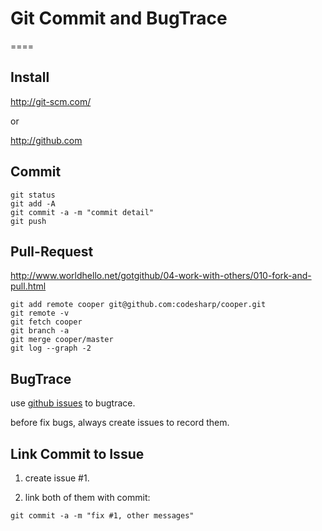 # Git Commit and BugTrace

====

## Install

http://git-scm.com/

or

http://github.com

## Commit

```shell
git status
git add -A
git commit -a -m "commit detail"
git push
```

## Pull-Request

http://www.worldhello.net/gotgithub/04-work-with-others/010-fork-and-pull.html

```shell
git add remote cooper git@github.com:codesharp/cooper.git
git remote -v
git fetch cooper
git branch -a
git merge cooper/master
git log --graph -2
```

## BugTrace

use [github issues](https://github.com/codesharp/infrastructure/issues) to bugtrace.

before fix bugs, always create issues to record them.


## Link Commit to Issue

1. create issue #1.

2. link both of them with commit:

```shell
git commit -a -m "fix #1, other messages"
```



